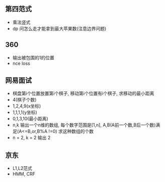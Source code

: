 ## 第四范式
* 乘法竖式
* dp 问怎么走才能拿到最大苹果数(注意边界问题)
## 360
* 输出被包围的1的位置
* nce loss
## 网易面试
* 棋盘第i个位置放置第i个棋子, 移动第i个位置有i个棋子, 求移动的最小距离
* 4(棋子个数)
* 1,2,4,9(x坐标)
* 1,1,1,1(y坐标)
* 0,1,3,10(最小距离)
* n,k 输出一个n维的数组, 每个数字范围是[1,n], A,B(A前一个数,B后一个数)满足(A<=B,or,B%A !=0) 求这种数组的个数
* n = 2, k = 2 输出 2
## 京东
* L1,L2范式
* HMM, CRF
